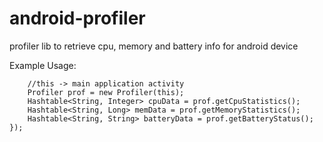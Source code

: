 android-profiler
========

profiler lib to retrieve cpu, memory and battery info for android device

Example Usage: 

```
	//this -> main application activity
	Profiler prof = new Profiler(this);
	Hashtable<String, Integer> cpuData = prof.getCpuStatistics();
	Hashtable<String, Long> memData = prof.getMemoryStatistics();
	Hashtable<String, String> batteryData = prof.getBatteryStatus();
});
```
